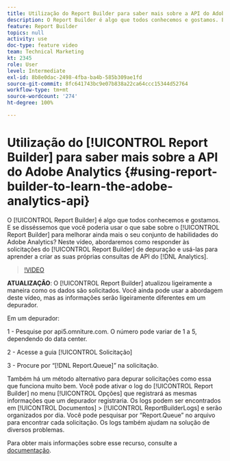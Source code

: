 ```yaml
---
title: Utilização do Report Builder para saber mais sobre a API do Adobe Analytics
description: O Report Builder é algo que todos conhecemos e gostamos. E se disséssemos que você poderia usar o que sabe sobre o Report Builder para melhorar ainda mais o seu conjunto de habilidades do Adobe Analytics? Neste vídeo, abordaremos como responder às solicitações do Report Builder de depuração e usá-las para aprender a criar as suas próprias consultas de API do Analytics.
feature: Report Builder
topics: null
activity: use
doc-type: feature video
team: Technical Marketing
kt: 2345
role: User
level: Intermediate
exl-id: 8b8e0dac-2498-4fba-ba4b-585b309ae1fd
source-git-commit: 8fc641743bc9e07b838a22ca64ccc15344d52764
workflow-type: tm+mt
source-wordcount: '274'
ht-degree: 100%

---
```


# Utilização do [!UICONTROL Report Builder] para saber mais sobre a API do Adobe Analytics {#using-report-builder-to-learn-the-adobe-analytics-api}

O [!UICONTROL Report Builder] é algo que todos conhecemos e gostamos. E se disséssemos que você poderia usar o que sabe sobre o [!UICONTROL Report Builder] para melhorar ainda mais o seu conjunto de habilidades do Adobe Analytics? Neste vídeo, abordaremos como responder às solicitações do [!UICONTROL Report Builder] de depuração e usá-las para aprender a criar as suas próprias consultas de API do [!DNL Analytics].

>[!VIDEO](https://video.tv.adobe.com/v/25442/?quality=12&learn=on)

**ATUALIZAÇÃO**: O [!UICONTROL Report Builder] atualizou ligeiramente a maneira como os dados são solicitados. Você ainda pode usar a abordagem deste vídeo, mas as informações serão ligeiramente diferentes em um depurador.

Em um depurador:

1 - Pesquise por api5.omniture.com. O número pode variar de 1 a 5, dependendo do data center.

2 - Acesse a guia [!UICONTROL Solicitação]

3 - Procure por “[!DNL Report.Queue]” na solicitação.

Também há um método alternativo para depurar solicitações como essa que funciona muito bem. Você pode ativar o log do [!UICONTROL Report Builder] no menu [!UICONTROL Opções] que registrará as mesmas informações que um depurador registraria. Os logs podem ser encontrados em [!UICONTROL Documentos] > [!UICONTROL ReportBuilderLogs] e serão organizados por dia. Você pode pesquisar por “Report.Queue” no arquivo para encontrar cada solicitação. Os logs também ajudam na solução de diversos problemas.

Para obter mais informações sobre esse recurso, consulte a [documentação](https://www.adobe.io/).
